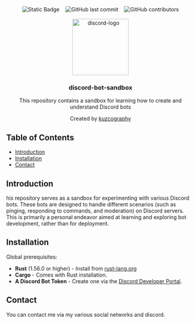 <div align="center">
    <img alt="Static Badge" src="https://img.shields.io/badge/repository_type-personnal_sandbox-%23507c84?style=flat&logo=pinboard&labelColor=%234f5765&color=%236f61ef">
    &nbsp;&nbsp;
    <img alt="GitHub last commit" src="https://img.shields.io/github/last-commit/kuzcography/discord-bot?style=flat&logo=transmission&labelColor=%234f5765&color=%238f6fa1">
    &nbsp;&nbsp;
    <img alt="GitHub contributors" src="https://img.shields.io/github/contributors/kuzcography/discord-bot?style=flat&labelColor=%234f5765&color=78A083">
</div>
<br />
<div align="center">
    <div>
      <img width="150" height="150" src="https://logodownload.org/wp-content/uploads/2017/11/discord-logo-1-1.png" alt="discord-logo">
    </div>
    <h3 align="center">discord-bot-sandbox</h3>
    <p align="center">
        This repository contains a sandbox for learning how to create and understand Discord bots
        <br />
    </p>
    <p align="center">
        Created by <a href="https://github.com/kuzcography">kuzcography</a>
        <br />  
    </p>
</div>

## Table of Contents

- [Introduction](#introduction)
- [Installation](#installation)
- [Contact](#contact)

## Introduction

his repository serves as a sandbox for experimenting with various Discord bots. These bots are designed to handle different scenarios (such as pinging, responding to commands, and moderation) on Discord servers. This is primarily a personal endeavor aimed at learning and exploring bot development, rather than for deployment.

## Installation

Global prerequisites:
- **Rust** (1.56.0 or higher) - Install from [rust-lang.org](https://www.rust-lang.org/tools/install)
- **Cargo** - Comes with Rust installation.
- **A Discord Bot Token** - Create one via the [Discord Developer Portal](https://discord.com/developers/applications).

## Contact

You can contact me via my various social networks and discord.
